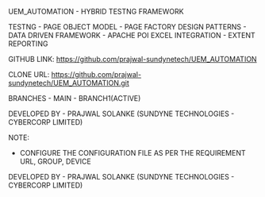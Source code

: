 UEM_AUTOMATION - HYBRID TESTNG FRAMEWORK

TESTNG -
PAGE OBJECT MODEL - 
PAGE FACTORY DESIGN PATTERNS -
DATA DRIVEN FRAMEWORK - APACHE POI EXCEL INTEGRATION - EXTENT REPORTING

GITHUB LINK: https://github.com/prajwal-sundynetech/UEM_AUTOMATION

CLONE URL: https://github.com/prajwal-sundynetech/UEM_AUTOMATION.git

BRANCHES - MAIN - BRANCH1(ACTIVE)

DEVELOPED BY -  PRAJWAL SOLANKE (SUNDYNE TECHNOLOGIES - CYBERCORP LIMITED)

NOTE:

- CONFIGURE THE CONFIGURATION FILE AS PER THE REQUIREMENT URL, GROUP, DEVICE


DEVELOPED BY -  PRAJWAL SOLANKE (SUNDYNE TECHNOLOGIES - CYBERCORP LIMITED)